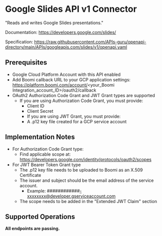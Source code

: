# Google Slides API v1 Connector
"Reads and writes Google Slides presentations."

Documentation: https://developers.google.com/slides/

Specification: https://raw.githubusercontent.com/APIs-guru/openapi-directory/main/APIs/googleapis.com/slides/v1/openapi.yaml

## Prerequisites
+ Google Cloud Platform Account with this API enabled
+ Add Boomi callback URL to your GCP application settings: https://platform.boomi.com/account/<your_Boomi Integration_account_ID>/oauth2/callback
+ OAuth2 Authorization Code Grant and JWT Grant types are supported
    + If you are using Authorization Code Grant, you must provide:
        + Client ID
        + Client Secret
        + If you are using JWT Grant, you must provide:
        + A .p12 key file created for a GCP service account

## Implementation Notes
+ For Authorization Code Grant type:
    + Find applicable scope at: https://developers.google.com/identity/protocols/oauth2/scopes
+ For JWT Bearer Token Grant type
    + The .p12 key file needs to be uploaded to Boomi as an X.509 Certificate
    + The issuer and subject should be the email address of the service account.
        + Example: \############-xxxxxxxx@developer.gserviceaccount.com
    + The scope needs to be added in the "Extended JWT Claim" section

## Supported Operations
**All endpoints are passing.**

